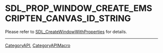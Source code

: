 # SDL_PROP_WINDOW_CREATE_EMSCRIPTEN_CANVAS_ID_STRING

Please refer to [SDL_CreateWindowWithProperties](SDL_CreateWindowWithProperties) for details.

----
[CategoryAPI](CategoryAPI), [CategoryAPIMacro](CategoryAPIMacro)

